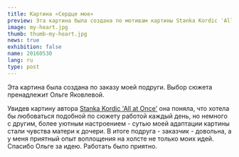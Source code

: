 ```yaml
---
title: Картина «Сердце мое»
preview: Эта картина была создана по мотивам картины Stanka Kordic 'All at Once'. Выбор сюжета пренадлежит Ольге Яковлевой.
image: my-heart.jpg
thumb: thumb-my-heart.jpg
news: true
exhibition: false
name: 20160530
lang: ru
type: post
---
```


Эта картина была создана по заказу моей подруги. Выбор сюжета пренадлежит Ольге Яковлевой.

Увидев картину автора [Stanka Kordic 'All at Once'](http://www.stankakordic.com/paint/allatonce) она поняла, что хотела бы любоваться подобной по сюжету работой каждый день, но немного с другим, более уютным настроением - сутью моей адаптации картины стали чувства матери к дочери. В итоге подруга - заказчик - довольна, а у меня приятный опыт воплощения на холсте не только моих идей. Спасибо Ольге за идею. Работать было приятно.